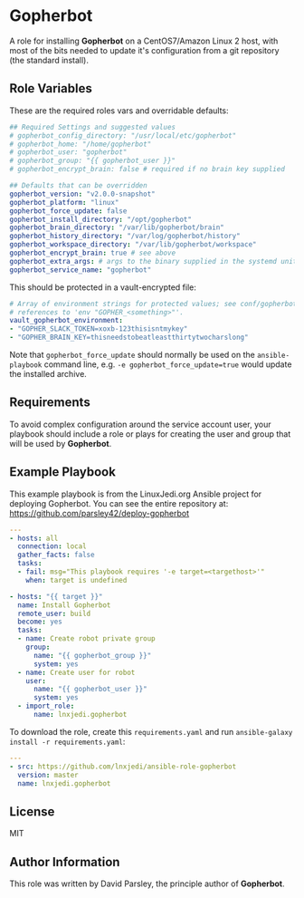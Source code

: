 Gopherbot
=========

A role for installing **Gopherbot** on a CentOS7/Amazon Linux 2 host, with most of the bits needed to update it's configuration from a git repository (the standard install).

Role Variables
--------------

These are the required roles vars and overridable defaults:
```yaml
## Required Settings and suggested values
# gopherbot_config_directory: "/usr/local/etc/gopherbot"
# gopherbot_home: "/home/gopherbot"
# gopherbot_user: "gopherbot"
# gopherbot_group: "{{ gopherbot_user }}"
# gopherbot_encrypt_brain: false # required if no brain key supplied

## Defaults that can be overridden
gopherbot_version: "v2.0.0-snapshot"
gopherbot_platform: "linux"
gopherbot_force_update: false
gopherbot_install_directory: "/opt/gopherbot"
gopherbot_brain_directory: "/var/lib/gopherbot/brain"
gopherbot_history_directory: "/var/log/gopherbot/history"
gopherbot_workspace_directory: "/var/lib/gopherbot/workspace"
gopherbot_encrypt_brain: true # see above
gopherbot_extra_args: # args to the binary supplied in the systemd unit file
gopherbot_service_name: "gopherbot"
```

This should be protected in a vault-encrypted file:
```yaml
# Array of environment strings for protected values; see conf/gopherbot.yaml for
# references to 'env "GOPHER_<something>"'.
vault_gopherbot_environment:
- "GOPHER_SLACK_TOKEN=xoxb-123thisisntmykey"
- "GOPHER_BRAIN_KEY=thisneedstobeatleastthirtytwocharslong"
```

Note that `gopherbot_force_update` should normally be used on the `ansible-playbook` command line, e.g. `-e gopherbot_force_update=true` would update the installed archive.

Requirements
------------

To avoid complex configuration around the service account user, your playbook should include a role or plays for creating the user and group that will be used by **Gopherbot**.

Example Playbook
----------------

This example playbook is from the LinuxJedi.org Ansible project for deploying Gopherbot. You can see the entire repository at: https://github.com/parsley42/deploy-gopherbot


```yaml
---
- hosts: all
  connection: local
  gather_facts: false
  tasks:
  - fail: msg="This playbook requires '-e target=<targethost>'"
    when: target is undefined

- hosts: "{{ target }}"
  name: Install Gopherbot
  remote_user: build
  become: yes
  tasks:
  - name: Create robot private group
    group:
      name: "{{ gopherbot_group }}"
      system: yes
  - name: Create user for robot
    user:
      name: "{{ gopherbot_user }}"
      system: yes
  - import_role:
      name: lnxjedi.gopherbot
```

To download the role, create this `requirements.yaml` and run `ansible-galaxy install -r requirements.yaml`:

```yaml
---
- src: https://github.com/lnxjedi/ansible-role-gopherbot
  version: master
  name: lnxjedi.gopherbot
```

License
-------

MIT

Author Information
------------------

This role was written by David Parsley, the principle author of **Gopherbot**.
